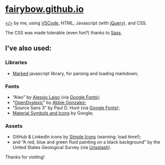 # [fairybow.github.io](https://fairybow.github.io)

[&lt;/&gt;](https://github.com/fairybow/fairybow.github.io) by me, using [VSCode](https://code.visualstudio.com/), HTML, Javascript (with [jQuery](https://jquery.com/)), and CSS.

The CSS was made tolerable (even fun?) thanks to [Sass](https://sass-lang.com/).

## I've also used:

### Libraries
- [Marked](https://marked.js.org/) javascript library, for parsing and loading markdown;

### Fonts
- <span id="Aleo">&ldquo;Aleo&rdquo;</span> by [Alessio Laiso](https://alessiolaiso.com/) (via [Google Fonts](https://fonts.google.com/));
- <span id="OpenDyslexic">&ldquo;[OpenDyslexic](https://opendyslexic.org/)&rdquo;</span> by [Abbie Gonzalez](https://www.patreon.com/opendyslexic);
- <span id="Source-Sans-3">&ldquo;Source Sans 3&rdquo;</span> by Paul D. Hunt (via [Google Fonts](https://fonts.google.com/));
- [Material Symbols and Icons](https://fonts.google.com/icons) by Google;

### Assets
- GitHub & LinkedIn icons by [Simple Icons](https://simpleicons.org/) (warning: load time!);
- and &ldquo;A red, blue and green fluid painting on a black background&rdquo; by the United States Geological Survey (via [Unsplash](https://unsplash.com/photos/a-red-blue-and-green-fluid-painting-on-a-black-background-hoS3dzgpHzw)).

Thanks for visiting!

